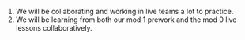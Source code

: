 1. We will be collaborating and working in live teams a lot to practice.
2. We will be learning from both our mod 1 prework and the mod 0 live lessons collaboratively. 
